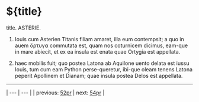 # ${title}

title. ASTERIE.



1. Iouis cum Asterien Titanis filiam amaret, illa eum contempsit; a quo in auem ὄρτυγα commutata est, quam nos coturnicem dicimus, eam-que in mare abiecit, et ex ea insula est enata quae Ortygia est appellata.



2. haec mobilis fuit; quo postea Latona ab Aquilone uento delata est iussu Iouis, tum cum eam Python perse-queretur, ibi-que oleam tenens Latona peperit Apollinem et Dianam; quae insula postea Delos est appellata.



---

| --- | --- |
| previous: [52pr](../52pr/) | next: [54pr](../54pr/) |
